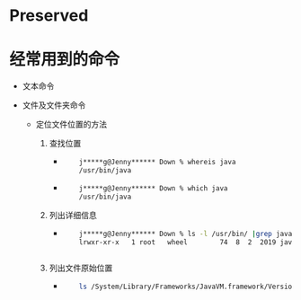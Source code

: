 # Preserved






# 经常用到的命令
   * 文本命令
   
   * 文件及文件夹命令
      + 定位文件位置的方法
         1. 查找位置
            - ```bash
                  j*****g@Jenny****** Down % whereis java               
                  /usr/bin/java
              ```
            - ```bash
                  j*****g@Jenny****** Down % which java               
                  /usr/bin/java
              ```
            
         2. 列出详细信息
            - ```bash
                  j*****g@Jenny****** Down % ls -l /usr/bin/ |grep java
                  lrwxr-xr-x   1 root   wheel        74  8  2  2019 java -> /System/Library/Frameworks/JavaVM.framework/Versions/Current/Commands/java
            ```
         3. 列出文件原始位置
            - ```bash
                  ls /System/Library/Frameworks/JavaVM.framework/Versions/Current/Commands
              ```
